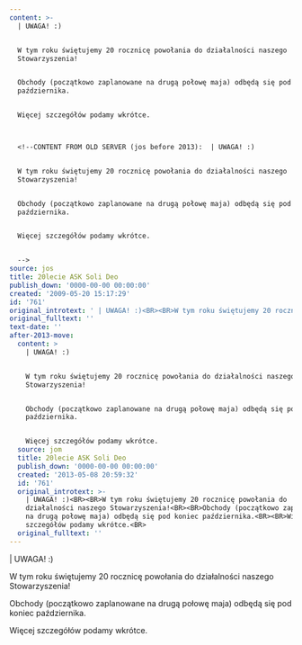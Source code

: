 ```yaml
---
content: >-
  | UWAGA! :)


  W tym roku świętujemy 20 rocznicę powołania do działalności naszego
  Stowarzyszenia!


  Obchody (początkowo zaplanowane na drugą połowę maja) odbędą się pod koniec
  października.


  Więcej szczegółów podamy wkrótce.



  <!--CONTENT FROM OLD SERVER (jos before 2013):  | UWAGA! :)


  W tym roku świętujemy 20 rocznicę powołania do działalności naszego
  Stowarzyszenia!


  Obchody (początkowo zaplanowane na drugą połowę maja) odbędą się pod koniec
  października.


  Więcej szczegółów podamy wkrótce.


  -->
source: jos
title: 20lecie ASK Soli Deo
publish_down: '0000-00-00 00:00:00'
created: '2009-05-20 15:17:29'
id: '761'
original_introtext: ' | UWAGA! :)<BR><BR>W tym roku świętujemy 20 rocznicę powołania do działalności naszego Stowarzyszenia!<BR><BR>Obchody (początkowo zaplanowane na drugą połowę maja) odbędą się pod koniec października.<BR><BR>Więcej szczegółów podamy wkrótce.<BR>'
original_fulltext: ''
text-date: ''
after-2013-move:
  content: >
    | UWAGA! :)


    W tym roku świętujemy 20 rocznicę powołania do działalności naszego
    Stowarzyszenia!


    Obchody (początkowo zaplanowane na drugą połowę maja) odbędą się pod koniec
    października.


    Więcej szczegółów podamy wkrótce.
  source: jom
  title: 20lecie ASK Soli Deo
  publish_down: '0000-00-00 00:00:00'
  created: '2013-05-08 20:59:32'
  id: '761'
  original_introtext: >-
    | UWAGA! :)<BR><BR>W tym roku świętujemy 20 rocznicę powołania do
    działalności naszego Stowarzyszenia!<BR><BR>Obchody (początkowo zaplanowane
    na drugą połowę maja) odbędą się pod koniec października.<BR><BR>Więcej
    szczegółów podamy wkrótce.<BR>
  original_fulltext: ''
---
```

<time></time>

| UWAGA! :)

W tym roku świętujemy 20 rocznicę powołania do działalności naszego Stowarzyszenia!

Obchody (początkowo zaplanowane na drugą połowę maja) odbędą się pod koniec października.

Więcej szczegółów podamy wkrótce.


<!--CONTENT FROM OLD SERVER (jos before 2013):  | UWAGA! :)

W tym roku świętujemy 20 rocznicę powołania do działalności naszego Stowarzyszenia!

Obchody (początkowo zaplanowane na drugą połowę maja) odbędą się pod koniec października.

Więcej szczegółów podamy wkrótce.

-->

<!--{{json:{"created_date":"2009-05-20 15:17:29","publish_down":"0000-00-00 00:00:00","id":"761"}}}-->